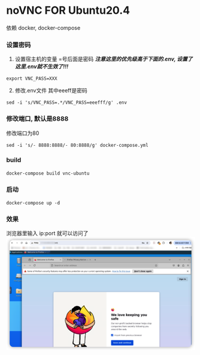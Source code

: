 # noVNC FOR Ubuntu20.4

依赖
docker, docker-compose

### 设置密码

1. 设置宿主机的变量 =号后面是密码 ***注意这里的优先级高于下面的.env, 设置了这里.env就不生效了!!!***

```
export VNC_PASS=XXX 
```

2. 修改.env文件  其中eeeff是密码

```
sed -i 's/VNC_PASS=.*/VNC_PASS=eeefff/g' .env
```

### 修改端口, 默认是8888

修改端口为80

```
sed -i 's/- 8888:8888/- 80:8888/g' docker-compose.yml
```

### build

```
docker-compose build vnc-ubuntu
```

### 启动

```
docker-compose up -d

```

### 效果

浏览器里输入 ip:port 就可以访问了
![alt text](image.png)
